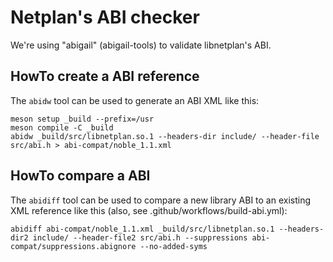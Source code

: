 # Netplan's ABI checker
We're using "abigail" (abigail-tools) to validate libnetplan's ABI.

## HowTo create a ABI reference
The `abidw` tool can be used to generate an ABI XML like this:
```
meson setup _build --prefix=/usr
meson compile -C _build
abidw _build/src/libnetplan.so.1 --headers-dir include/ --header-file src/abi.h > abi-compat/noble_1.1.xml
```

## HowTo compare a ABI
The `abidiff` tool can be used to compare a new library ABI to an existing XML
reference like this (also, see .github/workflows/build-abi.yml):
```
abidiff abi-compat/noble_1.1.xml _build/src/libnetplan.so.1 --headers-dir2 include/ --header-file2 src/abi.h --suppressions abi-compat/suppressions.abignore --no-added-syms
```
